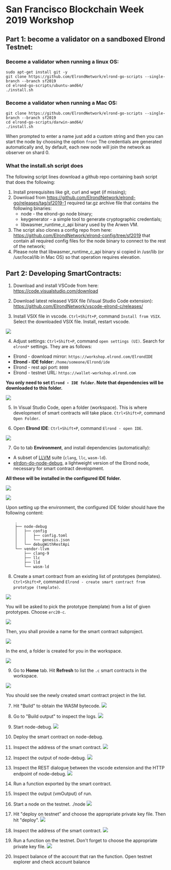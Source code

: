 # San Francisco Blockchain Week 2019 Workshop

## Part 1: become a validator on a sandboxed Elrond Testnet:
### Become a validator when running a linux OS:
```
sudo apt-get install git -y
git clone https://github.com/ElrondNetwork/elrond-go-scripts --single-branch --branch sf2019
cd elrond-go-scripts/ubuntu-amd64/
./install.sh
```

### Become a validator when running a Mac OS:
```
git clone https://github.com/ElrondNetwork/elrond-go-scripts --single-branch --branch sf2019
cd elrond-go-scripts/darwin-amd64/
./install.sh
```

When prompted to enter a name just add a custom string and then you can start the node by choosing the option `front`
The credentials are generated automatically and, by default, each new node will join the network as observer on shard 0. 


### What the install.sh script does

The following script lines download a github repo containing bash script that does the following:
1. Install prerequisites like git, curl and wget (if missing);
1. Download from https://github.com/ElrondNetwork/elrond-go/releases/tag/sf2019-1 required tar.gz archive file that contains the following binaries: 
      - node - the elrond-go node binary;
      - keygenerator - a simple tool to generate cryptographic credentials;
      - libwasmer_runtime_c_api binary used by the Arwen VM.
1. The script also clones a config repo from here: https://github.com/ElrondNetwork/elrond-config/tree/sf2019 that contain all required config files for the node binary to connect to the rest of the network;
1. Please note that libwasmer_runtime_c_api binary si copied in /usr/lib (or /usr/local/lib in Mac OS) so that operation requires elevation.

###


## Part 2: Developing SmartContracts:

1) Download and install VSCode from here: https://code.visualstudio.com/download

2) Download latest released VSIX file (Visual Studio Code extension):
https://github.com/ElrondNetwork/vscode-elrond-c/releases/

3) Install VSIX file in vscode.
`Ctrl+Shift+P`, command `Install from VSIX`. Select the downloaded VSIX file. Install, restart vscode.

![](images/003_install_extension.png)

4) Adjust settings: `Ctrl+Shift+P`, command `open settings (UI)`. Search for `elrond*` settings. They are as follows:

- Elrond - download mirror: `https://workshop.elrond.com/ElrondIDE`
- **Elrond - IDE folder**: `/home/someone/Elrond/ide`
- Elrond - rest api port: `8080`
- Elrond - testnet URL: `https://wallet-workshop.elrond.com`

**You only need to set `Elrond - IDE folder`. Note that dependencies will be downloaded to this folder.** 

![](images/004_adjust_settings.png)

5) In Visual Studio Code, open a folder (workspace). This is where development of smart contracts will take place. `Ctrl+Shift+P`, command `Open Folder`.

6) Open **Elrond IDE**: `Ctrl+Shift+P`, command `Elrond - open IDE`.

![](images/006_open_IDE.png)

7) Go to tab **Environment**, and install dependencies (automatically):
- A subset of [LLVM](https://llvm.org) suite (`clang`, `llc`, `wasm-ld`).
- [elrdon-do-node-debug](https://github.com/ElrondNetwork/elrond-go-node-debug), a lightweight version of the Elrond node, necessary for smart contract development.

**All these will be installed in the configured IDE folder.**

![](images/007_setup_environment.png)

![](images/007_setup_environment_2.png)

Upon setting up the environment, the configured IDE folder should have the following content:

```
    .
    ├── node-debug
    │   ├── config
    │   │   ├── config.toml
    │   │   └── genesis.json
    │   └── debugWithRestApi
    └── vendor-llvm
        ├── clang-9
        ├── llc
        ├── lld
        └── wasm-ld
```

8) Create a smart contract from an existing list of prototypes (templates). `Ctrl+Shift+P`, command `Elrond - create smart contract from prototype (template)`.

![](images/008_create_sc.png)

You will be asked to pick the prototype (template) from a list of given prototypes. Choose `erc20-c`.

![](images/008_create_sc_2.png)

Then, you shall provide a name for the smart contract subproject.

![](images/008_create_sc_3.png)

In the end, a folder is created for you in the workspace.

![](images/008_create_sc_4.png)


9) Go to **Home** tab. Hit **Refresh** to list the `.c` smart contracts in the workspace.

![](images/009_refresh_list_of_contracts.png)

You should see the newly created smart contract project in the list.

7) Hit "Build" to obtain the WASM bytecode.
![](https://github.com/ElrondNetwork/sfbw2019/blob/master/images/007%20-%20build%20bytecode.png)

8) Go to "Build output" to inspect the logs.
![](https://github.com/ElrondNetwork/sfbw2019/blob/master/images/008%20-%20build%20output.png)

9) Start node-debug.
![](https://github.com/ElrondNetwork/sfbw2019/blob/master/images/009%20-%20start%20node-debug.png)

10) Deploy the smart contract on node-debug.
![]()

11) Inspect the address of the smart contract.
![](https://github.com/ElrondNetwork/sfbw2019/blob/master/images/011%20-%20see%20scAddress.png)

12) Inspect the output of node-debug.
![](https://github.com/ElrondNetwork/sfbw2019/blob/master/images/012%20-%20node-debug%20output.png)

13) Inspect the REST dialogue between the vscode extension and the HTTP endpoint of node-debug.
![](https://github.com/ElrondNetwork/sfbw2019/blob/master/images/013%20-%20rest%20dialogue.png)

14) Run a function exported by the smart contract.

15) Inspect the output (vmOutput) of run.

16) Start a node on the testnet.
./node
![](https://github.com/ElrondNetwork/sfbw2019/blob/master/images/016%20-%20start%20node%20on%20testnet.png)

17) Hit "deploy on testnet" and choose the appropriate private key file. Then hit "deploy".
![](https://github.com/ElrondNetwork/sfbw2019/blob/master/images/017%20%20-%20deploy%20on%20testnet.png)

18) Inspect the address of the smart contract.
![](https://github.com/ElrondNetwork/sfbw2019/blob/master/images/018%20-%20see%20scAddress.png)

19) Run a function on the testnet. Don't forget to choose the appropriate private key file.
![](https://github.com/ElrondNetwork/sfbw2019/blob/master/images/019%20-%20run%20on%20testnet.png)

20) Inspect balance of the account that ran the function.
Open testnet explorer and check account balance
